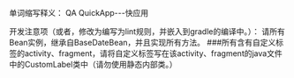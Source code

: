 单词缩写释义：
QA QuickApp---快应用


开发注意项（或者，修改为编写为lint规则，并嵌入到gradle的编译中。）：
请所有Bean实例，继承自BaseDateBean，并且实现所有方法。
###所有含有自定义标签的activity、fragment，请将自定义标签写在该activity、fragment的java文件中的CustomLabel类中（请勿使用静态内部类。）



